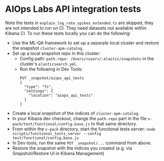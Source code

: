# AIOps Labs API integration tests

Note the tests in `explain_log_rate_spikes_extended.ts` are skipped, they are not intended to run on CI.
They need datasets not available within Kibana CI.
To run these tests locally you can do the following:


- Use the ML-QA framework to set up a separate local cluster and restore the snapshot `cluster-apm-catalog`.
- Set up a local snapshot repo in this cluster:
  - Config path: `path.repo: /Users/<user>/.elastic/snapshots` in the cluster's `elasticsearch.yml`.
  - Run the following in Dev Tools:
    ```
    PUT _snapshot/aiops_api_tests
    {
      "type": "fs",
      "settings": {
        "location": "aiops_api_tests"
      }
    }
    ```
- Create a local snapshot of the indices of `cluster-apm-catalog`.
- In your Kibana dev checkout, change the `path.repo` part in the file `x-pack/test/functional/config.base.js` to that same directory.
- From within the `x-pack` directory, start the functional tests server:
  `node scripts/functional_tests_server --config test/functional/config.base.js`
- In Dev tools, run the same `PUT _snapshot/...` command from above.
- Restore the snapshot with the indices you created (e.g. via Snapshot/Restore UI in Kibana Management)
